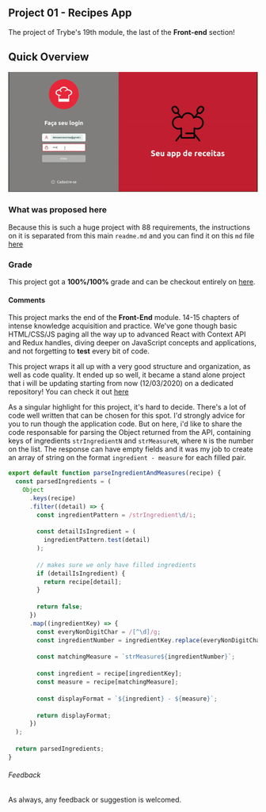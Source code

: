 ## Project 01 - Recipes App

The project of Trybe's 19th module, the last of the **Front-end** section!

## Quick Overview

![project overview](./project_overview.gif)

### What was proposed here

Because this is such a huge project with 88 requirements, the instructions on it is separated from this main `readme.md` and you can find it on this `md` file [here](./project_instructions)

### Grade

This project got a **100%/100%** grade and can be checkout entirely on [here](https://github.com/tryber/sd-06-project-recipes-app/pull/392).


#### Comments

This project marks the end of the **Front-End** module. 14-15 chapters of intense knowledge acquisition and practice. We've gone though basic HTML/CSS/JS paging all the way up to advanced React with Context API and Redux handles, diving deeper on JavaScript concepts and applications, and not forgetting to **test** every bit of code.

This project wraps it all up with a very good structure and organization, as well as code quality. It ended up so well, it became a stand alone project that i will be updating starting from now (12/03/2020) on a dedicated repository! You can check it out [here](https://github.com/fabiosenracorrea/your_recipes_app)

As a singular highlight for this project, it's hard to decide. There's a lot of code well written that can be chosen for this spot. I'd strongly advice for you to run though the application code. But on here, i'd like to share the code responsable for parsing the Object returned from the API, containing keys of ingredients `strIngredientN` and `strMeasureN`, where `N` is the number on the list. The response can have empty fields and it was my job to create an array of string on the format `ingredient - measure` for each filled pair.

```js
export default function parseIngredientAndMeasures(recipe) {
  const parsedIngredients = (
    Object
      .keys(recipe)
      .filter((detail) => {
        const ingredientPattern = /strIngredient\d/i;

        const detailIsIngredient = (
          ingredientPattern.test(detail)
        );

        // makes sure we only have filled ingredients
        if (detailIsIngredient) {
          return recipe[detail];
        }

        return false;
      })
      .map((ingredientKey) => {
        const everyNonDigitChar = /[^\d]/g;
        const ingredientNumber = ingredientKey.replace(everyNonDigitChar, '');

        const matchingMeasure = `strMeasure${ingredientNumber}`;

        const ingredient = recipe[ingredientKey];
        const measure = recipe[matchingMeasure];

        const displayFormat = `${ingredient} - ${measure}`;

        return displayFormat;
      })
  );

  return parsedIngredients;
}

```

###### Feedback

As always, any feedback or suggestion is welcomed.
